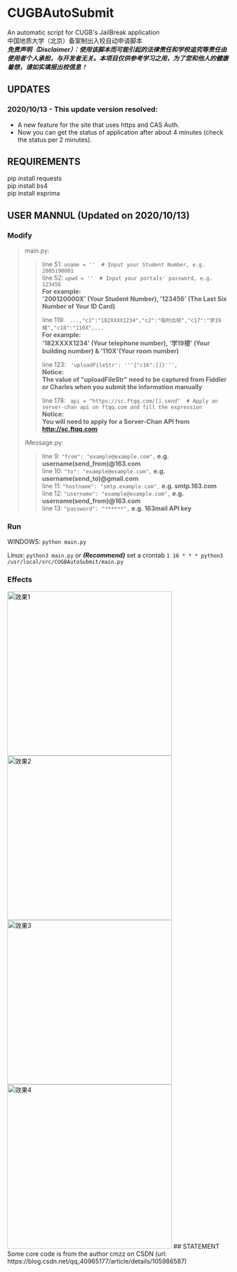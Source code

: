 # CUGBAutoSubmit
An automatic script for CUGB's JailBreak application  
中国地质大学（北京）备案制出入校自动申请脚本  
***免责声明（Disclaimer）：使用该脚本而可能引起的法律责任和学校追究等责任由使用者个人承担，与开发者无关。本项目仅供参考学习之用，为了您和他人的健康着想，请如实填报出校信息！***
## UPDATES
### **2020/10/13 - This update version resolved:**  
- A new feature for the site that uses https and CAS Auth.  
- Now you can get the status of application after about 4 minutes (check the status per 2 minutes).  
## REQUIREMENTS
pip install requests  
pip install bs4  
pip install esprima  
## USER MANNUL (Updated on 2020/10/13)
### Modify
>main.py:  
>>  
>>line 51:  ```uname = ''  # Input your Student Number, e.g. 2005190001```  
>>line 52:  ```upwd = ''  # Input your portals' password, e.g. 123456```  
>>**For example:  
>>'200120000X' (Your Student Number), '123456' (The Last Six Number of Your ID Card)**  
>>  
>>line 119:  ``` ...,"c1":"182XXXX1234","c2":"临时出校","c17":"学19楼","c18":"110X",...```  
>>**For example:  
>>'182XXXX1234' (Your telephone number), '学19楼' (Your building number) & '110X'(Your room number)**  
>>  
>>line 123:  ``` 'uploadFileStr': '''{"c16":[]}''',```  
>>**Notice:  
>>The value of "uploadFileStr" need to be captured from Fiddler or Charles when you submit the information manually**  
>>  
>>line 178:  ``` api = "https://sc.ftqq.com/[].send"  # Apply an server-chan api on ftqq.com and fill the expression```  
>>**Notice:  
>>You will need to apply for a Server-Chan API from http://sc.ftqq.com**  
>>  
>iMessage.py:
>>line 9:  ```"from": "example@example.com",``` **e.g. username(send_from)@163.com**  
>>line 10:  ```"to": "example@example.com",``` **e.g. username(send_to)@gmail.com**  
>>line 11:  ```"hostname": "smtp.example.com",``` **e.g. smtp.163.com**  
>>line 12:  ```"username": "example@example.com",``` **e.g. username(send_from)@163.com**  
>>line 13:  ```"password": "******",``` **e.g. 163mail API key**
>>  
### Run
WINDOWS:  ```python main.py```

Linux:  ```python3 main.py``` or ***(Recommend)*** set a crontab  ```1 16 * * * python3 /usr/local/src/CUGBAutoSubmit/main.py```
### Effects
<img src="https://github.com/hanrc97/CUGBAutoSubmit/blob/master/imgs/effect1.jpg" width="375" alt="效果1"/>  
<img src="https://github.com/hanrc97/CUGBAutoSubmit/blob/master/imgs/effect2.jpg" width="375" alt="效果2"/>  
<img src="https://github.com/hanrc97/CUGBAutoSubmit/blob/master/imgs/effect3.jpg" width="375" alt="效果3"/>  
<img src="https://github.com/hanrc97/CUGBAutoSubmit/blob/master/imgs/effect4.jpg" width="375" alt="效果4"/>  
## STATEMENT
Some core code is from the author cmzz on CSDN (url: https://blog.csdn.net/qq_40965177/article/details/105986587)
